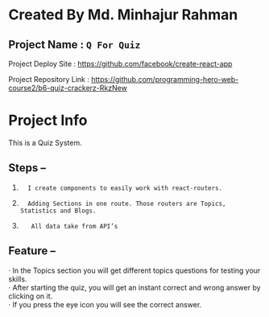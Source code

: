 # Created By Md. Minhajur Rahman

## Project Name : `Q For Quiz`
Project Deploy Site : https://github.com/facebook/create-react-app

Project Repository Link : https://github.com/programming-hero-web-course2/b6-quiz-crackerz-RkzNew


# Project Info
This is a Quiz System.
## Steps –
1.       I create components to easily work with react-routers.
2.       Adding Sections in one route. Those routers are Topics, Statistics and Blogs.
3.        All data take from API’s
## Feature –
·         In the Topics section you will get different topics questions for testing your skills.\
·         After starting the quiz, you will get an instant correct and wrong answer by clicking on it.\
·         If you press the eye icon you will see the correct answer.



